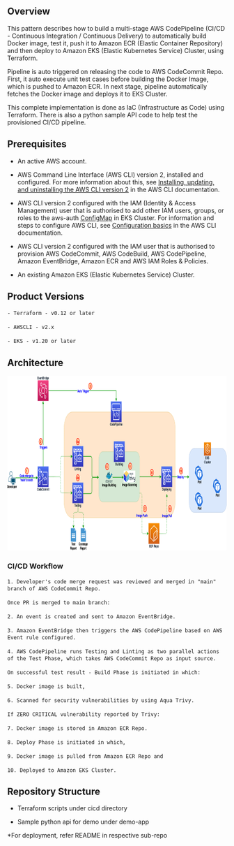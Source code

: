 ## Overview

This pattern describes how to build a multi-stage AWS CodePipeline (CI/CD - Continuous Integration / Continuous Delivery) to automatically build Docker image, test it, push it to Amazon ECR (Elastic Container Repository) and then deploy to Amazon EKS (Elastic Kubernetes Service) Cluster, using Terraform.

Pipeline is auto triggered on releasing the code to AWS CodeCommit Repo. First, it auto execute unit test cases before building the Docker Image, which is pushed to Amazon ECR. In next stage, pipeline automatically fetches the Docker image and deploys it to EKS Cluster.

This complete implementation is done as IaC (Infrastructure as Code) using Terraform. There is also a  python sample API code to help test the provisioned CI/CD pipeline.

## Prerequisites 


- An active AWS account.

- AWS Command Line Interface (AWS CLI) version 2, installed and configured. For more information about this, see <a></a>[Installing, updating, and uninstalling the AWS CLI version 2](https://docs.aws.amazon.com/cli/latest/userguide/install-cliv2.html) in the AWS CLI documentation.

- AWS CLI version 2 configured with the IAM (Identity & Access Management) user that is authorised to add other IAM users, groups, or roles to the aws-auth <a></a>[ConfigMap](https://docs.aws.amazon.com/eks/latest/userguide/add-user-role.html) in EKS Cluster. For information and steps to configure AWS CLI, see <a></a>[Configuration basics](https://docs.aws.amazon.com/cli/latest/userguide/cli-configure-quickstart.html) in the AWS CLI documentation.  

- AWS CLI version 2 configured with the IAM user that is authorised to provision AWS CodeCommit, AWS CodeBuild, AWS CodePipeline, Amazon EventBridge, Amazon ECR and AWS IAM Roles & Policies. 

- An existing Amazon EKS (Elastic Kubernetes Service) Cluster.


## Product Versions
```
- Terraform - v0.12 or later

- AWSCLI - v2.x

- EKS - v1.20 or later
```

## Architecture

<img src="./diagrams/architecture.png" height="400">


### CI/CD Workflow
```
1. Developer's code merge request was reviewed and merged in "main" branch of AWS CodeCommit Repo.

Once PR is merged to main branch:

2. An event is created and sent to Amazon EventBridge.

3. Amazon EventBridge then triggers the AWS CodePipeline based on AWS Event rule configured.

4. AWS CodePipeline runs Testing and Linting as two parallel actions of the Test Phase, which takes AWS CodeCommit Repo as input source.

On successful test result - Build Phase is initiated in which:

5. Docker image is built,

6. Scanned for security vulnerabilities by using Aqua Trivy.

If ZERO CRITICAL vulnerability reported by Trivy:

7. Docker image is stored in Amazon ECR Repo.

8. Deploy Phase is initiated in which,

9. Docker image is pulled from Amazon ECR Repo and

10. Deployed to Amazon EKS Cluster.
```


## Repository Structure

- Terraform scripts under cicd directory

- Sample python api for demo under demo-app

*For deployment, refer README in respective sub-repo